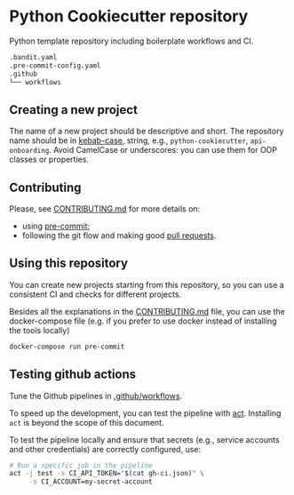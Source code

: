 # Python Cookiecutter repository

Python template repository including boilerplate workflows and CI.

```bash
.bandit.yaml
.pre-commit-config.yaml
.github
└── workflows
```

## Creating a new project

The name of a new project should be descriptive and short.
The repository name should be in [kebab-case](https://it.wikipedia.org/wiki/Kebab_case), string, e.g., `python-cookiecutter`,
`api-onboarding`.
Avoid CamelCase or underscores: you can use them for OOP classes or properties.

## Contributing

Please, see [CONTRIBUTING.md](CONTRIBUTING.md) for more details on:

- using [pre-commit](CONTRIBUTING.md#pre-commit);
- following the git flow and making good [pull requests](CONTRIBUTING.md#making-a-pr).

## Using this repository

You can create new projects starting from this repository,
so you can use a consistent CI and checks for different projects.

Besides all the explanations in the [CONTRIBUTING.md](CONTRIBUTING.md) file, you can use the docker-compose file
(e.g. if you prefer to use docker instead of installing the tools locally)

```bash
docker-compose run pre-commit
```

## Testing github actions

Tune the Github pipelines in [.github/workflows](.github/workflows/).

To speed up the development, you can test the pipeline with [act](https://github.com/nektos/act).
Installing `act` is beyond the scope of this document.

To test the pipeline locally and ensure that secrets (e.g., service accounts and other credentials)
are correctly configured, use:

 ```bash
 # Run a specific job in the pipeline
 act -j test -s CI_API_TOKEN="$(cat gh-ci.json)" \
      -s CI_ACCOUNT=my-secret-account
 ```
